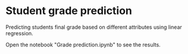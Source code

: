 # Student grade prediction
Predicting students final grade based on different attributes using linear regression.

Open the notebook "Grade prediction.ipynb" to see the results.
